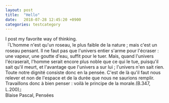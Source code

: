 ```yaml
---
layout: post
title:  "Hello"
date:   2018-07-28 12:45:20 +0900
categories: testcategory
---
```

I post my favorite way of thinking.  
『L'homme n'est qu'un roseau, le plus faible de la nature ; mais c'est un roseau pensant. Il ne faut pas que l'univers entier s'arme pour l'écraser : une vapeur, une goutte d'eau, suffit pour le tuer. Mais, quand l'univers l'écraserait, l'homme serait encore plus noble que ce qui le tue, puisqu'il sait qu'il meurt, et l'avantage que l'univers a sur lui ; l'univers n'en sait rien. Toute notre dignité consiste donc en la pensée. C'est de là qu'il faut nous relever et non de l'espace et de la durée que nous ne saurions remplir. Travaillons donc à bien penser : voilà le principe de la morale.(B.347, L.200)』  
Blaise Pascal, Pensées